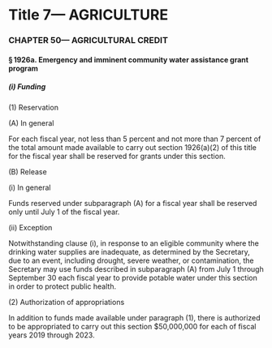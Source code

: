 
# Title 7— AGRICULTURE
### CHAPTER 50— AGRICULTURAL CREDIT
#### § 1926a. Emergency and imminent community water assistance grant program
##### (i) Funding

(1) Reservation

(A) In general

For each fiscal year, not less than 5 percent and not more than 7 percent of the total amount made available to carry out section 1926(a)(2) of this title for the fiscal year shall be reserved for grants under this section.

(B) Release

(i) In general

Funds reserved under subparagraph (A) for a fiscal year shall be reserved only until July 1 of the fiscal year.

(ii) Exception

Notwithstanding clause (i), in response to an eligible community where the drinking water supplies are inadequate, as determined by the Secretary, due to an event, including drought, severe weather, or contamination, the Secretary may use funds described in subparagraph (A) from July 1 through September 30 each fiscal year to provide potable water under this section in order to protect public health.

(2) Authorization of appropriations

In addition to funds made available under paragraph (1), there is authorized to be appropriated to carry out this section $50,000,000 for each of fiscal years 2019 through 2023.
